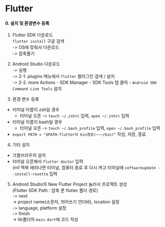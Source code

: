 # Flutter

#### 0. 설치 및 환경변수 등록 
1. Flutter SDK 다운로드  
	`flutter install` 구글 검색  
-> OS에 맞춰서 다운로드  
-> 압축풀기

2. Android Studio 다운로드  
-> 실행  
->  2-1. plugins 메뉴에서 `flutter` 플러그인 검색 / 설치  
->	2-2. more Actions - SDK Manager - SDK Tools 탭 클릭 - `Android SDK Command Line Tools` 설치   

3. 환경 변수 등록  
- 터미널 이름이 zsh일 경우
	- 터미널 오픈 -> `touch ~/.zshrc` 입력, `open ~/.zshrc` 입력  
- 터미널 이름이 bash일 경우
	- 터미널 오픈 -> `touch ~/.bash_profile` 입력, `open ~/.bash_profile` 입력
- `export PATH = "$PATH:flutter의 bin경로(~~~/bin)"` 작성, 저장, 종료 
4. 기타 설치
-	크롬브라우저 설치
-	터미널 오픈해서 `flutter doctor` 입력  
(m1 맥북 에러나면 터미널, 컴퓨터 종료 후 다시 켜고 터미널에 `softwareupdate --install-rosetta` 입력  

5. Android Studio의 New Flutter Project 눌러서 프로젝트 생성  
	(Flutter SDK Path : 압축 푼 flutter 폴더 경로)  
   -> next  
   -> project name(소문자, 띄어쓰기 언더바), location 설정   
   -> language, platform 설정  
   -> finish  
   -> lib폴더의 `main.dart`에 코드 작성  
 
